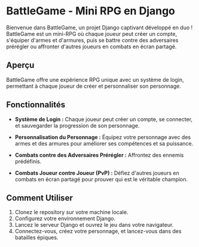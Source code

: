 # BattleGame - Mini RPG en Django

Bienvenue dans BattleGame, un projet Django captivant développé en duo ! BattleGame est un mini-RPG où chaque joueur peut créer un compte, s'équiper d'armes et d'armures, puis se battre contre des adversaires prérégler ou affronter d'autres joueurs en combats en écran partagé.

## Aperçu

BattleGame offre une expérience RPG unique avec un système de login, permettant à chaque joueur de créer et personnaliser son personnage.

## Fonctionnalités

- **Système de Login :** Chaque joueur peut créer un compte, se connecter, et sauvegarder la progression de son personnage.

- **Personnalisation du Personnage :** Équipez votre personnage avec des armes et des armures pour améliorer ses compétences et sa puissance.

- **Combats contre des Adversaires Prérégler :** Affrontez des ennemis prédéfinis.

- **Combats Joueur contre Joueur (PvP) :** Défiez d'autres joueurs en combats en écran partagé pour prouver qui est le véritable champion.

## Comment Utiliser

1. Clonez le repository sur votre machine locale.
2. Configurez votre environnement Django.
3. Lancez le serveur Django et ouvrez le jeu dans votre navigateur.
4. Connectez-vous, créez votre personnage, et lancez-vous dans des batailles épiques.